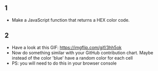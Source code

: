 ## 1
- Make a JavaScript function that returns a HEX color code.
## 2
- Have a look at this GIF: https://imgflip.com/gif/3hh5ok
- Now do something similar with your GitHub contribution chart. Maybe instead of the color 'blue' have a random color for each cell
- PS: you will need to do this in your browser console